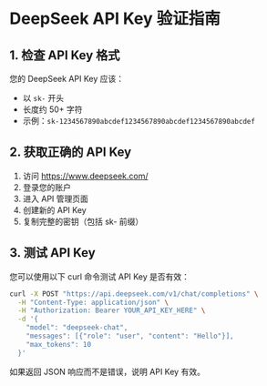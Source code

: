 # DeepSeek API Key 验证指南

## 1. 检查 API Key 格式
您的 DeepSeek API Key 应该：
- 以 `sk-` 开头
- 长度约 50+ 字符
- 示例：`sk-1234567890abcdef1234567890abcdef1234567890abcdef`

## 2. 获取正确的 API Key
1. 访问 https://www.deepseek.com/
2. 登录您的账户
3. 进入 API 管理页面
4. 创建新的 API Key
5. 复制完整的密钥（包括 sk- 前缀）

## 3. 测试 API Key
您可以使用以下 curl 命令测试 API Key 是否有效：

```bash
curl -X POST "https://api.deepseek.com/v1/chat/completions" \
  -H "Content-Type: application/json" \
  -H "Authorization: Bearer YOUR_API_KEY_HERE" \
  -d '{
    "model": "deepseek-chat",
    "messages": [{"role": "user", "content": "Hello"}],
    "max_tokens": 10
  }'
```

如果返回 JSON 响应而不是错误，说明 API Key 有效。
